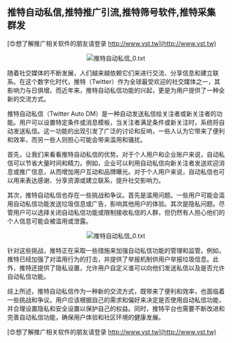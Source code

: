 ## **推特自动私信,推特推广引流,推特筛号软件,推特采集群发**

[😍想了解推广相关软件的朋友请登录 http://www.vst.tw](http://www.vst.tw)

 <center><img src="https://vst.tw/MP4/tuiguang/png/1.png" alt="推特自动私信_0.txt"></center>

随着社交媒体的不断发展，人们越来越依赖它们来进行交流、分享信息和建立联系。在这个数字化时代，推特（Twitter）作为全球最受欢迎的社交媒体之一，其影响力与日俱增。而近年来，推特自动私信功能的兴起，更是为用户提供了一种全新的交流方式。

推特自动私信（Twitter Auto DM）是一种自动发送私信给关注者或新关注者的功能。用户可以设置特定条件或消息模板，当关注者满足条件或新关注时，系统将自动发送私信。这一功能的出现引发了广泛的讨论和反响，一些人认为它带来了便利和效率，而另一些人则担心可能会带来滥用和骚扰。

首先，让我们来看看推特自动私信的优势。对于个人用户和企业账户来说，自动私信可以节省大量时间和精力。例如，企业可以利用自动私信向新关注者发送欢迎消息或推广信息，从而增加用户互动和品牌曝光。对于个人用户来说，自动私信也可以用来表达感谢、分享资源或建立联系，提升社交影响力。

其次，推特自动私信也存在一些挑战和争议。首先是滥用问题。一些用户可能会滥用自动私信功能发送垃圾信息或广告，影响其他用户的体验。其次是隐私问题。尽管用户可以选择关闭自动私信功能或限制接收私信的人群，但仍然有人担心他们的个人信息可能会被滥用或泄露。

 <center><img src="https://vst.tw/MP4/tuiguang/png/8.png" alt="推特自动私信_0.txt"></center>

针对这些挑战，推特正在采取一些措施来加强自动私信功能的管理和监管。例如，推特已经加强了对滥用行为的打击，并提供了举报机制供用户举报垃圾信息。此外，推特还提供了隐私设置，允许用户自定义谁可以向他们发送私信以及是否允许自动私信功能。

综上所述，推特自动私信作为一种新的交流方式，既带来了便利和效率，也面临着一些挑战和争议。用户应该根据自己的需求和偏好来决定是否使用自动私信功能，并合理设置隐私和安全设置以保护自己的权益。同时，推特平台也需要不断改进和完善自动私信功能，确保用户体验和社区环境的健康发展。

[😍想了解推广相关软件的朋友请登录 http://www.vst.tw](http://www.vst.tw)




